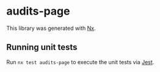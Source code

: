 # audits-page

This library was generated with [Nx](https://nx.dev).

## Running unit tests

Run `nx test audits-page` to execute the unit tests via [Jest](https://jestjs.io).
